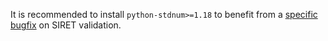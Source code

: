 It is recommended to install ``python-stdnum>=1.18`` to benefit from a [specific bugfix](https://github.com/arthurdejong/python-stdnum/issues/291) on SIRET validation.
